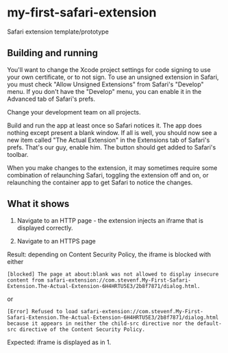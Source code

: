 # my-first-safari-extension
Safari extension template/prototype

## Building and running

You'll want to change the Xcode project settings for code signing to use your own certificate, or to not sign.  To use an unsigned extension in Safari, you must check "Allow Unsigned Extensions" from Safari's "Develop" menu.  If you don't have the "Develop" menu, you can enable it in the Advanced tab of Safari's prefs.

Change your development team on all projects.

Build and run the app at least once so Safari notices it.  The app does nothing except present a blank window.  If all is well, you should now see a new item called "The Actual Extension" in the Extensions tab of Safari's prefs.  That's our guy, enable him.  The button should get added to Safari's toolbar.

When you make changes to the extension, it may sometimes require some combination of relaunching Safari, toggling the extension off and on, or relaunching the container app to get Safari to notice the changes.

## What it shows

1. Navigate to an HTTP page - the extension injects an iframe that is displayed correctly.

2. Navigate to an HTTPS page

Result: depending on Content Security Policy, the iframe is blocked with either
```
[blocked] The page at about:blank was not allowed to display insecure content from safari-extension://com.stevenf.My-First-Safari-Extension.The-Actual-Extension-6H4HRTU5E3/2b8f7871/dialog.html.
```
or
```
[Error] Refused to load safari-extension://com.stevenf.My-First-Safari-Extension.The-Actual-Extension-6H4HRTU5E3/2b8f7871/dialog.html because it appears in neither the child-src directive nor the default-src directive of the Content Security Policy.
```

Expected: iframe is displayed as in 1.
